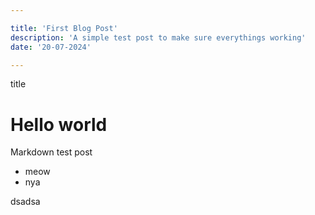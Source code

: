 ```yaml
---

title: 'First Blog Post'
description: 'A simple test post to make sure everythings working'
date: '20-07-2024'

---
```


title

# Hello world

Markdown test post 

- meow
- nya

dsadsa
